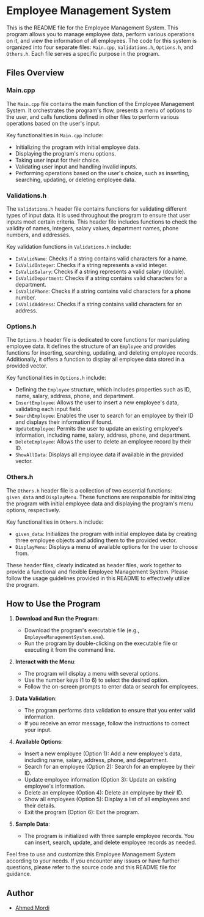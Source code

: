 # Employee Management System

This is the README file for the Employee Management System.
This program allows you to manage employee data, perform various operations on it, and view the information of all employees.
The code for this system is organized into four separate files: `Main.cpp`, `Validations.h`, `Options.h`, and `Others.h`. Each file serves a specific purpose in the program.

## Files Overview

### Main.cpp

The `Main.cpp` file contains the main function of the Employee Management System.
It orchestrates the program's flow, presents a menu of options to the user, and calls functions defined in other files to perform various operations based on the user's input.

Key functionalities in `Main.cpp` include:

- Initializing the program with initial employee data.
- Displaying the program's menu options.
- Taking user input for their choice.
- Validating user input and handling invalid inputs.
- Performing operations based on the user's choice, such as inserting, searching, updating, or deleting employee data.

### Validations.h

The `Validations.h` header file contains functions for validating different types of input data.
It is used throughout the program to ensure that user inputs meet certain criteria. This header file includes functions to check the validity of names, integers, salary values, department names, phone numbers, and addresses.

Key validation functions in `Validations.h` include:

- `IsValidName`: Checks if a string contains valid characters for a name.
- `IsValidInteger`: Checks if a string represents a valid integer.
- `IsValidSalary`: Checks if a string represents a valid salary (double).
- `IsValidDepartment`: Checks if a string contains valid characters for a department.
- `IsValidPhone`: Checks if a string contains valid characters for a phone number.
- `IsValidAddress`: Checks if a string contains valid characters for an address.

### Options.h

The `Options.h` header file is dedicated to core functions for manipulating employee data.
It defines the structure of an `Employee` and provides functions for inserting, searching, updating, and deleting employee records. Additionally, it offers a function to display all employee data stored in a provided vector.

Key functionalities in `Options.h` include:

- Defining the `Employee` structure, which includes properties such as ID, name, salary, address, phone, and department.
- `InsertEmployee`: Allows the user to insert a new employee's data, validating each input field.
- `SearchEmployee`: Enables the user to search for an employee by their ID and displays their information if found.
- `UpdateEmployee`: Permits the user to update an existing employee's information, including name, salary, address, phone, and department.
- `DeleteEmployee`: Allows the user to delete an employee record by their ID.
- `ShowAllData`: Displays all employee data if available in the provided vector.

### Others.h

The `Others.h` header file is a collection of two essential functions: `given_data` and `DisplayMenu`.
These functions are responsible for initializing the program with initial employee data and displaying the program's menu options, respectively.

Key functionalities in `Others.h` include:

- `given_data`: Initializes the program with initial employee data by creating three employee objects and adding them to the provided vector.
- `DisplayMenu`: Displays a menu of available options for the user to choose from.

These header files, clearly indicated as header files, work together to provide a functional and flexible Employee Management System.
Please follow the usage guidelines provided in this README to effectively utilize the program.


## How to Use the Program

1. **Download and Run the Program**:

   - Download the program's executable file (e.g., `EmployeeManagementSystem.exe`).
   - Run the program by double-clicking on the executable file or executing it from the command line.

2. **Interact with the Menu**:

   - The program will display a menu with several options.
   - Use the number keys (1 to 6) to select the desired option.
   - Follow the on-screen prompts to enter data or search for employees.

3. **Data Validation**:

   - The program performs data validation to ensure that you enter valid information.
   - If you receive an error message, follow the instructions to correct your input.

4. **Available Options**:

   - Insert a new employee (Option 1): Add a new employee's data, including name, salary, address, phone, and department.
   - Search for an employee (Option 2): Search for an employee by their ID.
   - Update employee information (Option 3): Update an existing employee's information.
   - Delete an employee (Option 4): Delete an employee by their ID.
   - Show all employees (Option 5): Display a list of all employees and their details.
   - Exit the program (Option 6): Exit the program.

5. **Sample Data**:

   - The program is initialized with three sample employee records. You can insert, search, update, and delete employee records as needed.

Feel free to use and customize this Employee Management System according to your needs.
If you encounter any issues or have further questions, please refer to the source code and this README file for guidance.

## Author
- [Ahmed Mordi](https://www.linkedin.com/in/ahmedmordi74/)
